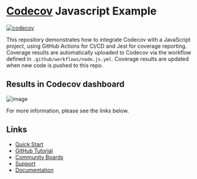 # [Codecov](https://codecov.io) Javascript Example
[![codecov](https://codecov.io/github/codecov/example-javascript/branch/main/graph/badge.svg?token=JFXAG3vvev)](https://app.codecov.io/github/codecov/example-javascript)

This repository demonstrates how to integrate Codecov with a JavaScript project, using GitHub Actions for CI/CD and Jest for coverage reporting. Coverage results are automatically uploaded to Codecov via the workflow defined in `.github/workflows/node.js.yml`.  Coverage results are updated when new code is pushed to this repo.

## Results in Codecov dashboard
![image](https://github.com/user-attachments/assets/06704467-22ec-4cf6-8837-7e55a70bc87d)

For more information, please see the links below.

## Links
- [Quick Start](https://docs.codecov.com/docs/quick-start)
- [GitHub Tutorial](https://docs.codecov.com/docs/github-tutorial)
- [Community Boards](https://community.codecov.io)
- [Support](https://codecov.io/support)
- [Documentation](https://docs.codecov.io)
